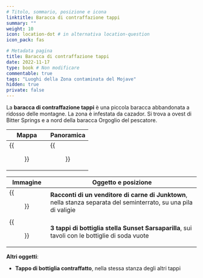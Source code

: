 ```yaml
---
# Titolo, sommario, posizione e icona
linktitle: Baracca di contraffazione tappi
summary: ""
weight: 10
icon: location-dot # in alternativa location-question
icon_pack: fas

# Metadata pagina
title: Baracca di contraffazione tappi
date: 2022-11-17
type: book # Non modificare
commentable: true
tags: "Luoghi della Zona contaminata del Mojave"
hidden: true
private: false
---
```


<div class="fnv">


La **baracca di contraffazione tappi** è una piccola baracca abbandonata a ridosso delle montagne. La zona è infestata da cazador. Si trova a ovest di Bitter Springs e a nord della baracca Orgoglio del pescatore.

| Mappa | Panoramica |
| ----- | ---------- |
|  {{<figure src="fnv/Cap_Counterfeiting_Shack_loc.webp">}}    |  {{<figure src="fnv/Cap_counterfeiting_shack.webp">}}          | 

| Immagine | Oggetto e posizione |
| -------- | ------------------- |
|  {{<figure src="fnv/FNV_TOAJJV_Counterfeit.webp">}}        |   **Racconti di un venditore di carne di Junktown**, nella stanza separata del seminterrato, su una pila di valigie                  |
| {{<figure src="fnv/CC_shack_basement.webp">}}         |    **3 tappi di bottiglia stella Sunset Sarsaparilla**, sui tavoli con le bottiglie di soda vuote                 |

**Altri oggetti**:
- **Tappo di bottiglia contraffatto**, nella stessa stanza degli altri tappi

</div>
